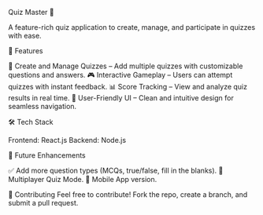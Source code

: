 Quiz Master 🎯

A feature-rich quiz application to create, manage, and participate in quizzes with ease.


🚀 Features

📝 Create and Manage Quizzes – Add multiple quizzes with customizable questions and answers.
🎮 Interactive Gameplay – Users can attempt quizzes with instant feedback.
📊 Score Tracking – View and analyze quiz results in real time.
🎨 User-Friendly UI – Clean and intuitive design for seamless navigation.


🛠️ Tech Stack

Frontend: React.js
Backend: Node.js 


🎯 Future Enhancements

✅ Add more question types (MCQs, true/false, fill in the blanks).
📢 Multiplayer Quiz Mode.
📱 Mobile App version.


🤝 Contributing
Feel free to contribute! Fork the repo, create a branch, and submit a pull request.
